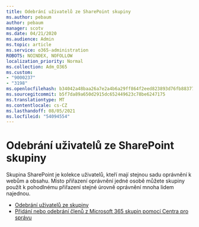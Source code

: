 ```yaml
---
title: Odebrání uživatelů ze SharePoint skupiny
ms.author: pebaum
author: pebaum
manager: scotv
ms.date: 04/21/2020
ms.audience: Admin
ms.topic: article
ms.service: o365-administration
ROBOTS: NOINDEX, NOFOLLOW
localization_priority: Normal
ms.collection: Adm_O365
ms.custom:
- "9000237"
- "3198"
ms.openlocfilehash: b34042a48baa26a7e2a4b6a29ff864f2eed823893d76fb8837704769b0ce5166
ms.sourcegitcommit: b5f7da89a650d2915dc652449623c78be6247175
ms.translationtype: MT
ms.contentlocale: cs-CZ
ms.lasthandoff: 08/05/2021
ms.locfileid: "54094554"
---
```

# <a name="remove-users-from-a-sharepoint-group"></a>Odebrání uživatelů ze SharePoint skupiny

Skupina SharePoint je kolekce uživatelů, kteří mají stejnou sadu oprávnění k webům a obsahu. Místo přiřazení oprávnění jedné osobě můžete skupiny použít k pohodlnému přiřazení stejné úrovně oprávnění mnoha lidem najednou.

- [Odebrání uživatelů ze skupiny](https://docs.microsoft.com/sharepoint/customize-sharepoint-site-permissions#remove-users-from-a-group)
- [Přidání nebo odebrání členů z Microsoft 365 skupin pomocí Centra pro správu](https://docs.microsoft.com/microsoft-365/admin/create-groups/add-or-remove-members-from-groups)
